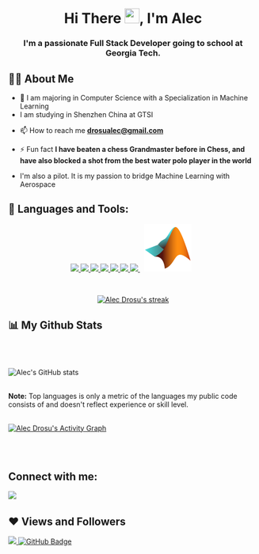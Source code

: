 <!-- <a href="#"><img width="100%" height="auto" src="https://i.imgur.com/iXuL1HG.png" height="175px"/></a> -->

<h1 align="center">Hi There <img src="https://raw.githubusercontent.com/MartinHeinz/MartinHeinz/master/wave.gif" width="30px" height="30px">, I'm Alec</h1>
<h3 align="center">I'm a passionate Full Stack Developer going to school at Georgia Tech.</h3>

## 🙋‍♂️ About Me

<!--
- 🔭 I’m currently working on **[Covid-19 Tracker](https://covid-19-tracker-e4bda.web.app/)** -->

- 🌱 I am majoring in Computer Science with a Specialization in Machine Learning
- I am studying in Shenzhen China at GTSI

<!-- - 👨‍💻 All of my projects are available at **[My Portfolio](https://subhamraoniar.com)** -->

- 📫 How to reach me **drosualec@gmail.com**

- ⚡ Fun fact **I have beaten a chess Grandmaster before in Chess, and have also blocked a shot from the best water polo player in the world**
- I'm also a pilot. It is my passion to bridge Machine Learning with Aerospace

## 🚀 Languages and Tools:

<p align="center"> 
    <a href="https://reactjs.org/" target="_blank"> <img src="https://img.icons8.com/color/48/000000/react-native.png"/> </a>
    <a href="https://developer.mozilla.org/en-US/docs/Web/JavaScript" target="_blank"> <img src="https://img.icons8.com/color/48/000000/javascript.png"/> </a> 
    <a href="https://www.typescriptlang.org/" target="_blank"> <img src="https://img.icons8.com/color/48/000000/typescript.png"/> </a> 
    <a href="https://www.w3.org/html/" target="_blank"> <img src="https://img.icons8.com/color/48/000000/html-5.png"/> </a> 
    <a href="https://www.w3schools.com/css/" target="_blank"> <img src="https://img.icons8.com/color/48/000000/css3.png"/> </a> 
    <a href="https://www.python.org" target="_blank"> <img src="https://img.icons8.com/color/48/000000/python.png"/> </a> 
    <a style="padding-right:8px;" href="https://nodejs.org" target="_blank"> <img src="https://img.icons8.com/color/48/000000/nodejs.png"/> </a> 
    <a style="padding-right:8px;" href="https://www.mathworks.com/" target="_blank"> <img src="./icons8-matlab.svg"> </a> 
</p>

<!-- [![React Badge](https://img.shields.io/badge/-React-61DBFB?style=for-the-badge&labelColor=black&logo=react&logoColor=61DBFB)](#)  [![Javascript Badge](https://img.shields.io/badge/-Javascript-F0DB4F?style=for-the-badge&labelColor=black&logo=javascript&logoColor=F0DB4F)](#) [![Typescript Badge](https://img.shields.io/badge/-Typescript-007acc?style=for-the-badge&labelColor=black&logo=typescript&logoColor=007acc)](#) [![Nodejs Badge](https://img.shields.io/badge/-Nodejs-3C873A?style=for-the-badge&labelColor=black&logo=node.js&logoColor=3C873A)](#) [![GraphQL Badge](https://img.shields.io/badge/-GraphQl-e535ab?style=for-the-badge&labelColor=black&logo=node.js&logoColor=e535ab)](#) -->
<br/>

<p align="center">
    <a href="https://github.com/AlecDrosu/github-readme-streak-stats">
        <img title="🔥 Get streak stats for your profile at git.io/streak-stats" alt="Alec Drosu's streak" src="https://github-readme-streak-stats.herokuapp.com/?user=AlecDrosu&theme=black-ice&hide_border=true&stroke=0000&background=060A0CD0"/>
    </a>
</p>

## 📊 My Github Stats

<br/>
<br/>

![Alec's GitHub stats](https://github-readme-stats.vercel.app/api?username=alecdrosu&show_icons=true&theme=radical)

  <!-- <br/>
    <a href="https://github.com/AlecDrosu/github-readme-stats"><img alt="Alec Drosu's Github Stats" src="https://github-readme-stats.vercel.app/api?username=AlecDrosu&show_icons=true&count_private=true&theme=react&hide_border=true&bg_color=0D1117" /></a>
  <a href="https://github.com/AlecDrosu/github-readme-stats"><img alt="Alec Drosu's Top Languages" src="https://github-readme-stats.vercel.app/api/top-langs/?username=AlecDrosu&langs_count=8&count_private=true&layout=compact&theme=react&hide_border=true&bg_color=0D1117" /></a> -->
  <br/>
  <b>Note:</b> Top languages is only a metric of the languages my public code consists of and doesn't reflect experience or skill level.

<br/>
<br/>

<a href="https://github.com/AlecDrosu/github-readme-activity-graph"><img alt="Alec Drosu's Activity Graph" src="https://activity-graph.herokuapp.com/graph?username=AlecDrosu&bg_color=0D1117&color=5BCDEC&line=5BCDEC&point=FFFFFF&hide_border=true" /></a>

<br/>
<br/>

## Connect with me:

<p align="left">

<a href = "https://www.linkedin.com/in/alec-drosu/"><img src="https://img.icons8.com/fluent/48/000000/linkedin.png"/></a>

</p>

## ❤ Views and Followers

<a href="https://github.com/Meghna-DAS/github-profile-views-counter">
    <img src="https://komarev.com/ghpvc/?username=AlecDrosu">
</a>
<a href="https://github.com/AlecDrosu?tab=followers"><img src="https://img.shields.io/github/followers/AlecDrosu?label=Followers&style=social" alt="GitHub Badge"></a>
